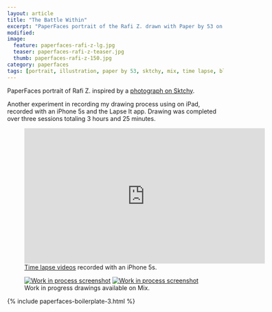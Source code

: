 ```yaml
---
layout: article
title: "The Battle Within"
excerpt: "PaperFaces portrait of the Rafi Z. drawn with Paper by 53 on an iPad."
modified: 
image: 
  feature: paperfaces-rafi-z-lg.jpg
  teaser: paperfaces-rafi-z-teaser.jpg
  thumb: paperfaces-rafi-z-150.jpg
category: paperfaces
tags: [portrait, illustration, paper by 53, sktchy, mix, time lapse, black and white]
---
```


PaperFaces portrait of Rafi Z. inspired by a [photograph on Sktchy](http://sktchy.com/WsDAeD).

Another experiment in recording my drawing process using on iPad, recorded with an iPhone 5s and the Lapse It app. Drawing was completed over three sessions totaling 3 hours and 25 minutes.

<figure>
  <iframe width="560" height="315" src="https://www.youtube.com/embed/i5DUn3K60eg" frameborder="0"> </iframe>
  <figcaption><a href="https://www.youtube.com/watch?v=9RTXF6wLMjw&list=PLaLqP2ipMLc6UugVLyTwWTiFtmmZzj7ao">Time lapse videos</a> recorded with an iPhone 5s.</figcaption>
</figure>

<figure class="half">
  <a href="https://mix.fiftythree.com/11098-Michael-Rose/2359890"><img src="{{ site.url }}/images/paperfaces-rafi-z-process-1-600.jpg" alt="Work in process screenshot"></a>
  <a href="https://mix.fiftythree.com/11098-Michael-Rose/2370683"><img src="{{ site.url }}/images/paperfaces-rafi-z-process-2-600.jpg" alt="Work in process screenshot"></a>
  <figcaption>Work in progress drawings available on Mix.</figcaption>
</figure>

{% include paperfaces-boilerplate-3.html %}
